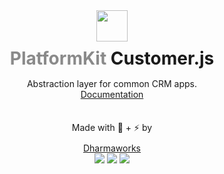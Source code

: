 <div align="center">
    <img width="50" height="50"  src="https://www.platformkit.com/logos/icon-color.png"/>
    <h1 style="margin-bottom:15px;margin-top:10px; border:none;"><span style="opacity:0.5;">PlatformKit</span> Customer.js</h1>
</div>

<div align="center">
<quote>Abstraction layer for common CRM apps.</quote>

<div class="links">
    <a href="https://platformkit.com/docs">Documentation</a>                    
</div>

<div class="links" style="margin-top:35px;">
<span style="margin-bottom:10px;display:block;">Made with 💖 + ⚡ by</span>
    <a href="https://dharmaworks.com" style="background:none;">Dharmaworks</a>
</div>
<img src="https://img.shields.io/npm/v/customer-js.svg" />
<img src="https://img.shields.io/npm/dw/customer-js.svg" />
<img src="https://img.shields.io/npm/l/customer-js.svg"/>
</div>
